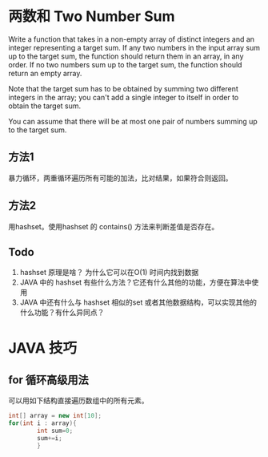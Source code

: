 # 两数和 Two Number Sum
Write a function that takes in a non-empty array of distinct integers and an integer representing a target sum. If any two numbers in the input array sum up to the target sum, the function should return them in an array, in any order. If no two numbers sum up to the target sum, the function should return an empty array.

Note that the target sum has to be obtained by summing two different integers in the array; you can't add a single integer to itself in order to obtain the target sum.

You can assume that there will be at most one pair of numbers summing up to the target sum.

## 方法1
暴力循环，两重循环遍历所有可能的加法，比对结果，如果符合则返回。

## 方法2
用hashset。使用hashset 的 contains() 方法来判断差值是否存在。

## Todo
1. hashset 原理是啥？ 为什么它可以在O(1) 时间内找到数据
2. JAVA 中的 hashset 有些什么方法？它还有什么其他的功能，方便在算法中使用
3. JAVA 中还有什么与 hashset 相似的set 或者其他数据结构，可以实现其他的什么功能？有什么异同点？

# JAVA 技巧
## for 循环高级用法
可以用如下结构直接遍历数组中的所有元素。
```java
int[] array = new int[10];
for(int i : array){
        int sum=0;
        sum+=i;
        }
```

